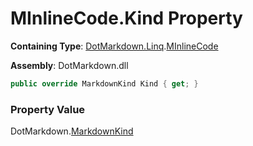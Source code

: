 # MInlineCode\.Kind Property

**Containing Type**: [DotMarkdown.Linq](../../README.md)\.[MInlineCode](../README.md)

**Assembly**: DotMarkdown\.dll

```csharp
public override MarkdownKind Kind { get; }
```

### Property Value

DotMarkdown\.[MarkdownKind](../../../MarkdownKind/README.md)


